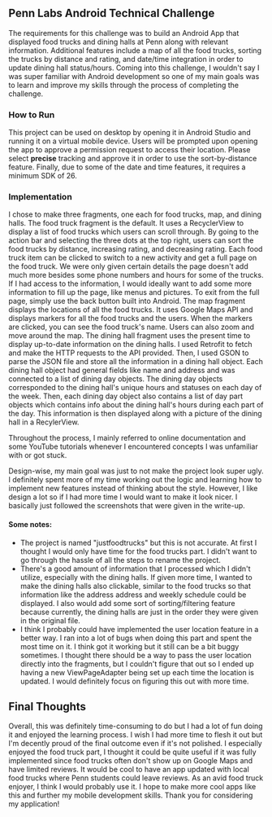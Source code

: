  ## Penn Labs Android Technical Challenge 
The requirements for this challenge was to build an Android App that displayed food trucks and dining halls at Penn along with relevant information. Additional features include a map of all the food trucks, 
sorting the trucks by distance and rating, and date/time integration in order to update dining hall status/hours. Coming into this challenge, I wouldn't say I was super familiar with Android development so one of my main goals was to learn and improve my skills
through the process of completing the challenge.
### How to Run
This project can be used on desktop by opening it in Android Studio and running it on a virtual mobile device. Users will be prompted upon opening the app to approve a permission request to access their location. Please select **precise** 
tracking and approve it in order to use the sort-by-distance feature. Finally, due to some of the date and time features, it requires a minimum SDK of 26. 

### Implementation
I chose to make three fragments, one each for food trucks, map, and dining halls. 
The food truck fragment is the default. It uses a RecyclerView to display a list of food trucks which users can scroll through.
By going to the action bar and selecting the three dots at the top right, users can sort the food trucks by distance, increasing rating, and decreasing rating. Each food truck item can be clicked to 
switch to a new activity and get a full page on the food truck. We were only given certain details the page doesn't add much more besides some phone numbers and hours for some of the trucks. If I had access to the information, I would ideally want to add
some more information to fill up the page, like menus and pictures. To exit from the full page, simply use the back button built into Android.
The map fragment displays the locations of all the food trucks. It uses Google Maps API and displays markers for all the food trucks and the users. When the markers are clicked, you can see the food truck's name. Users can 
also zoom and move around the map.
The dining hall fragment uses the present time to display up-to-date information on the dining halls. I used Retrofit to fetch and make the HTTP requests to the API provided. Then, I used GSON to parse the JSON file and store all the information in 
a dining hall object. Each dining hall object had general fields like name and address and was connected to a list of dining day objects. The dining day objects corresponded to the dining hall's unique hours and statuses on each day of the week. Then,
each dining day object also contains a list of day part objects which contains info about the dining hall's hours during each part of the day. This information is then displayed along with a picture of the dining hall in a RecylerView.

Throughout the process, I mainly referred to online documentation and some YouTube tutorials whenever I encountered concepts I was unfamiliar with or got stuck. 

Design-wise, my main goal was just to not make the project look super ugly. I definitely spent more of my time working out the logic and learning how to implement new features instead of thinking about the style. However, I like design a lot
so if I had more time I would want to make it look nicer. I basically just followed the screenshots that were given in the write-up.

#### Some notes:
- The project is named "justfoodtrucks" but this is not accurate. At first I thought I would only have time for the food trucks part. I didn't want to go through the hassle of all the steps to rename the project.
- There's a good amount of information that I processed which I didn't utilize, especially with the dining halls. If given more time, I wanted to make the dining halls also clickable, similar to the food trucks so that information like the address
address and weekly schedule could be displayed. I also would add some sort of sorting/filtering feature because currently, the dining halls are just in the order they were given in the original file.
- I think I probably could have implemented the user location feature in a better way. I ran into a lot of bugs when doing this part and spent the most time on it. I think got it working but it still can be a bit buggy sometimes. I thought there should be a way to pass the user location directly into the
fragments, but I couldn't figure that out so I ended up having a new ViewPageAdapter being set up each time the location is updated. I would definitely focus on figuring this out with more time.


## Final Thoughts
Overall, this was definitely time-consuming to do but I had a lot of fun doing it and enjoyed the learning process. I wish I had more time to flesh it out but I'm decently proud of the final outcome even if it's not polished. I especially enjoyed the food truck part, I thought it could be quite useful if it was fully implemented since food trucks often don't show up on Google Maps and have limited reviews. It would be cool to have an app updated with local food trucks where Penn students could leave reviews.
As an avid food truck enjoyer, I think I would probably use it. I hope to make more cool apps like this and further my mobile development skills. Thank you for considering my application!
